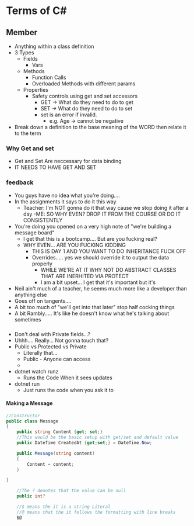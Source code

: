 # Terms of C#

## Member
- Anything within a class definition
- 3 Types
    - Fields
        - Vars
    - Methods
        - Function Calls
        - Overloaded Methods with different params
    - Properties
        - Safety controls using get and set accessors
            - GET -> What do they need to do to get
            - SET -> What do they need to do to set
            - set is an error if invalid.
                - e.g. Age -> cannot be negative
- Break down a definition to the base meaning of the WORD then relate it to the term

### Why Get and set
- Get and Set Are neccessary for data binding
- IT NEEDS TO HAVE GET AND SET


### feedback
- You guys have no idea what you're doing....
- In the assignments it says to do it this way
    - Teacher: I'm NOT gonna do it that way cause we stop doing it after a day
        -ME: SO WHY EVEN? DROP IT FROM THE COURSE OR DO IT CONSISTENTLY
- You're doing you opened on a very high note of "we're building a message board"
    - I get that this is a bootcamp.... But are you fucking real?
    - WHY EVEN... ARE YOU FUCKING KIDDING
        - THIS IS DAY 1 AND YOU WANT TO DO INHERITANCE FUCK OFF
        - Overrides..... yes we should override it to output the data properly
            - WHILE WE'RE AT IT WHY NOT DO ABSTRACT CLASSES THAT ARE INERHITED VIA PROTECT
            - I am a bit upset... I get that it's important but it's 
- Neil ain't much of a teacher, he seems much more like a developer than anything else
- Goes off on tangents.... 
- A bit too much of "we'll get into that later" stop half cocking things 
- A bit Rambly..... It's like he doesn't know what he's talking about sometimes

###
 
- Don't deal with Private fields...? 
- Uhhh.... Really... Not gonna touch that?
- Public vs Protected vs Private
    - Literally that...
    - Public - Anyone can access
    - 
- dotnet watch runz
    - Runs the Code When it sees updates
- dotnet run
    - Just runs the code when you ask it to



#### Making a Message
``` C#
//Constructor
public class Message
{
    public string Content {get; set;}
    //This would be the basic setup with get/set and default value
    public DateTime CreatedAt {get;set;} = DateTime.Now;

    public Message(string content)
    {
        Content = content;
    }

}

    //The ? denotes that the value can be null
    public int? 

    //$ means the it is a string Literal
    //@ means that the it follows the formatting with line breaks
    $@
```